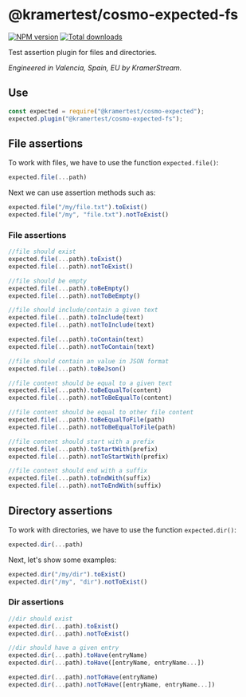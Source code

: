 # @kramertest/cosmo-expected-fs

[![NPM version](https://img.shields.io/npm/v/@kramertest/cosmo-expected-fs.svg)](https://npmjs.org/package/@kramertest/cosmo-expected-fs)
[![Total downloads](https://img.shields.io/npm/dt/@kramertest/cosmo-expected-fs.svg)](https://npmjs.org/package/@kramertest/cosmo-expected-fs)

Test assertion plugin for files and directories.

*Engineered in Valencia, Spain, EU by KramerStream.*

## Use

```javascript
const expected = require("@kramertest/cosmo-expected");
expected.plugin("@kramertest/cosmo-expected-fs");
```

## File assertions

To work with files, we have to use the function `expected.file()`:

```javascript
expected.file(...path)
```

Next we can use assertion methods such as:

```javascript
expected.file("/my/file.txt").toExist()
expected.file("/my", "file.txt").notToExist()
```

### File assertions

```javascript
//file should exist
expected.file(...path).toExist()
expected.file(...path).notToExist()

//file should be empty
expected.file(...path).toBeEmpty()
expected.file(...path).notToBeEmpty()

//file should include/contain a given text
expected.file(...path).toInclude(text)
expected.file(...path).notToInclude(text)

expected.file(...path).toContain(text)
expected.file(...path).notToContain(text)

//file should contain an value in JSON format
expected.file(...path).toBeJson()

//file content should be equal to a given text
expected.file(...path).toBeEqualTo(content)
expected.file(...path).notToBeEqualTo(content)

//file content should be equal to other file content
expected.file(...path).toBeEqualToFile(path)
expected.file(...path).notToBeEqualToFile(path)

//file content should start with a prefix
expected.file(...path).toStartWith(prefix)
expected.file(...path).notToStartWith(prefix)

//file content should end with a suffix
expected.file(...path).toEndWith(suffix)
expected.file(...path).notToEndWith(suffix)
```

## Directory assertions

To work with directories, we have to use the function `expected.dir()`:

```javascript
expected.dir(...path)
```

Next, let's show some examples:

```javascript
expected.dir("/my/dir").toExist()
expected.dir("/my", "dir").notToExist()
```

### Dir assertions

```javascript
//dir should exist
expected.dir(...path).toExist()
expected.dir(...path).notToExist()

//dir should have a given entry
expected.dir(...path).toHave(entryName)
expected.dir(...path).toHave([entryName, entryName...])

expected.dir(...path).notToHave(entryName)
expected.dir(...path).notToHave([entryName, entryName...])
```
